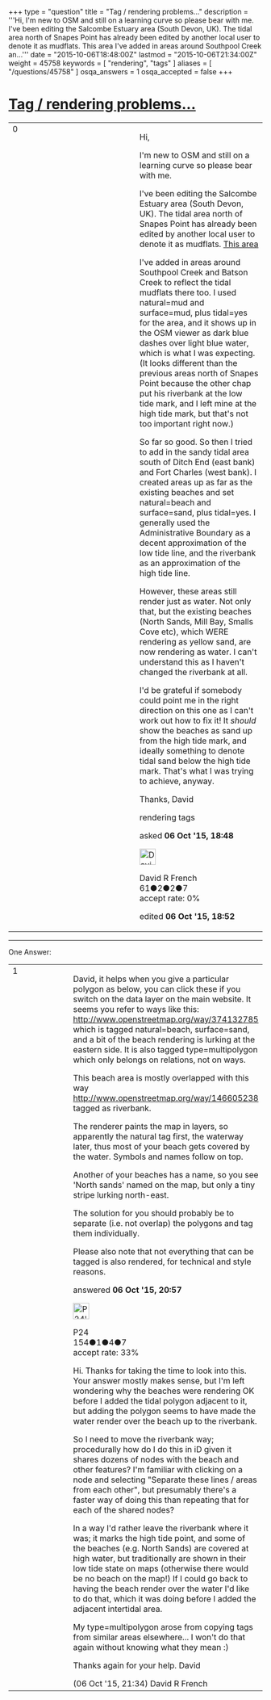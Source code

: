 +++
type = "question"
title = "Tag / rendering problems..."
description = '''Hi, I&#x27;m new to OSM and still on a learning curve so please bear with me. I&#x27;ve been editing the Salcombe Estuary area (South Devon, UK). The tidal area north of Snapes Point has already been edited by another local user to denote it as mudflats. This area I&#x27;ve added in areas around Southpool Creek an...'''
date = "2015-10-06T18:48:00Z"
lastmod = "2015-10-06T21:34:00Z"
weight = 45758
keywords = [ "rendering", "tags" ]
aliases = [ "/questions/45758" ]
osqa_answers = 1
osqa_accepted = false
+++

<div class="headNormal">

# [Tag / rendering problems...](/questions/45758/tag-rendering-problems)

</div>

<div id="main-body">

<div id="askform">

<table id="question-table" style="width:100%;">
<colgroup>
<col style="width: 50%" />
<col style="width: 50%" />
</colgroup>
<tbody>
<tr>
<td style="width: 30px; vertical-align: top"><div class="vote-buttons">
<span id="post-45758-upvote" class="ajax-command post-vote up" rel="nofollow" title="I like this post (click again to cancel)"> </span>
<div id="post-45758-score" class="post-score" title="current number of votes">
0
</div>
<span id="post-45758-downvote" class="ajax-command post-vote down" rel="nofollow" title="I dont like this post (click again to cancel)"> </span> <span id="favorite-mark" class="ajax-command favorite-mark" rel="nofollow" title="mark/unmark this question as favorite (click again to cancel)"> </span>
<div id="favorite-count" class="favorite-count">
&#10;</div>
</div></td>
<td><div id="item-right">
<div class="question-body">
<p>Hi,</p>
<p>I'm new to OSM and still on a learning curve so please bear with me.</p>
<p>I've been editing the Salcombe Estuary area (South Devon, UK). The tidal area north of Snapes Point has already been edited by another local user to denote it as mudflats. <a href="http://www.openstreetmap.org/#map=15/50.2331/-3.7489">This area</a></p>
<p>I've added in areas around Southpool Creek and Batson Creek to reflect the tidal mudflats there too. I used natural=mud and surface=mud, plus tidal=yes for the area, and it shows up in the OSM viewer as dark blue dashes over light blue water, which is what I was expecting. (It looks different than the previous areas north of Snapes Point because the other chap put his riverbank at the low tide mark, and I left mine at the high tide mark, but that's not too important right now.)</p>
<p>So far so good. So then I tried to add in the sandy tidal area south of Ditch End (east bank) and Fort Charles (west bank). I created areas up as far as the existing beaches and set natural=beach and surface=sand, plus tidal=yes. I generally used the Administrative Boundary as a decent approximation of the low tide line, and the riverbank as an approximation of the high tide line.</p>
<p>However, these areas still render just as water. Not only that, but the existing beaches (North Sands, Mill Bay, Smalls Cove etc), which WERE rendering as yellow sand, are now rendering as water. I can't understand this as I haven't changed the riverbank at all.</p>
<p>I'd be grateful if somebody could point me in the right direction on this one as I can't work out how to fix it! It <em>should</em> show the beaches as sand up from the high tide mark, and ideally something to denote tidal sand below the high tide mark. That's what I was trying to achieve, anyway.</p>
<p>Thanks, David</p>
</div>
<div id="question-tags" class="tags-container tags">
<span class="post-tag tag-link-rendering" rel="tag" title="see questions tagged &#39;rendering&#39;">rendering</span> <span class="post-tag tag-link-tags" rel="tag" title="see questions tagged &#39;tags&#39;">tags</span>
</div>
<div id="question-controls" class="post-controls">
&#10;</div>
<div class="post-update-info-container">
<div class="post-update-info post-update-info-user">
<p>asked <strong>06 Oct '15, 18:48</strong></p>
<img src="https://secure.gravatar.com/avatar/76659c40e70586672ac3c1dd625fec94?s=32&amp;d=identicon&amp;r=g" class="gravatar" width="32" height="32" alt="David%20R%20French&#39;s gravatar image" />
<p><span>David R French</span><br />
<span class="score" title="61 reputation points">61</span><span title="2 badges"><span class="badge1">●</span><span class="badgecount">2</span></span><span title="2 badges"><span class="silver">●</span><span class="badgecount">2</span></span><span title="7 badges"><span class="bronze">●</span><span class="badgecount">7</span></span><br />
<span class="accept_rate" title="Rate of the user&#39;s accepted answers">accept rate:</span> <span title="David R French has no accepted answers">0%</span></p>
</div>
<div class="post-update-info post-update-info-edited">
<p><span> edited <strong>06 Oct '15, 18:52</strong> </span></p>
</div>
</div>
<div id="comments-container-45758" class="comments-container">
&#10;</div>
<div id="comment-tools-45758" class="comment-tools">
&#10;</div>
<div class="clear">
&#10;</div>
<div id="comment-45758-form-container" class="comment-form-container">
&#10;</div>
<div class="clear">
&#10;</div>
</div></td>
</tr>
</tbody>
</table>

------------------------------------------------------------------------

<div class="tabBar">

<span id="sort-top"></span>

<div class="headQuestions">

One Answer:

</div>

</div>

<span id="45762"></span>

<div id="answer-container-45762" class="answer">

<table style="width:100%;">
<colgroup>
<col style="width: 50%" />
<col style="width: 50%" />
</colgroup>
<tbody>
<tr>
<td style="width: 30px; vertical-align: top"><div class="vote-buttons">
<span id="post-45762-upvote" class="ajax-command post-vote up" rel="nofollow" title="I like this post (click again to cancel)"> </span>
<div id="post-45762-score" class="post-score" title="current number of votes">
1
</div>
<span id="post-45762-downvote" class="ajax-command post-vote down" rel="nofollow" title="I dont like this post (click again to cancel)"> </span>
</div></td>
<td><div class="item-right">
<div class="answer-body">
<p>David, it helps when you give a particular polygon as below, you can click these if you switch on the data layer on the main website. It seems you refer to ways like this: <a href="http://www.openstreetmap.org/way/156118757">http://www.openstreetmap.org/way/374132785</a> which is tagged natural=beach, surface=sand, and a bit of the beach rendering is lurking at the eastern side. It is also tagged type=multipolygon which only belongs on relations, not on ways.</p>
<p>This beach area is mostly overlapped with this way <a href="http://www.openstreetmap.org/way/146605238">http://www.openstreetmap.org/way/146605238</a> tagged as riverbank.</p>
<p>The renderer paints the map in layers, so apparently the natural tag first, the waterway later, thus most of your beach gets covered by the water. Symbols and names follow on top.</p>
<p>Another of your beaches has a name, so you see 'North sands' named on the map, but only a tiny stripe lurking north-east.</p>
<p>The solution for you should probably be to separate (i.e. not overlap) the polygons and tag them individually.</p>
<p>Please also note that not everything that can be tagged is also rendered, for technical and style reasons.</p>
</div>
<div class="answer-controls post-controls">
&#10;</div>
<div class="post-update-info-container">
<div class="post-update-info post-update-info-user">
<p>answered <strong>06 Oct '15, 20:57</strong></p>
<img src="https://secure.gravatar.com/avatar/2d01b00413bb205c1735dde9a3b32c4d?s=32&amp;d=identicon&amp;r=g" class="gravatar" width="32" height="32" alt="P24&#39;s gravatar image" />
<p><span>P24</span><br />
<span class="score" title="154 reputation points">154</span><span title="1 badges"><span class="badge1">●</span><span class="badgecount">1</span></span><span title="4 badges"><span class="silver">●</span><span class="badgecount">4</span></span><span title="7 badges"><span class="bronze">●</span><span class="badgecount">7</span></span><br />
<span class="accept_rate" title="Rate of the user&#39;s accepted answers">accept rate:</span> <span title="P24 has one accepted answer">33%</span></p>
</div>
</div>
<div id="comments-container-45762" class="comments-container">
<span id="45764"></span>
<div id="comment-45764" class="comment">
<div id="post-45764-score" class="comment-score">
&#10;</div>
<div class="comment-text">
<p>Hi. Thanks for taking the time to look into this. Your answer mostly makes sense, but I'm left wondering why the beaches were rendering OK before I added the tidal polygon adjacent to it, but adding the polygon seems to have made the water render over the beach up to the riverbank.</p>
<p>So I need to move the riverbank way; procedurally how do I do this in iD given it shares dozens of nodes with the beach and other features? I'm familiar with clicking on a node and selecting "Separate these lines / areas from each other", but presumably there's a faster way of doing this than repeating that for each of the shared nodes?</p>
<p>In a way I'd rather leave the riverbank where it was; it marks the high tide point, and some of the beaches (e.g. North Sands) are covered at high water, but traditionally are shown in their low tide state on maps (otherwise there would be no beach on the map!) If I could go back to having the beach render over the water I'd like to do that, which it was doing before I added the adjacent intertidal area.</p>
<p>My type=multipolygon arose from copying tags from similar areas elsewhere... I won't do that again without knowing what they mean :)</p>
<p>Thanks again for your help. David</p>
</div>
<div id="comment-45764-info" class="comment-info">
<span class="comment-age">(06 Oct '15, 21:34)</span> <span class="comment-user userinfo">David R French</span>
</div>
</div>
</div>
<div id="comment-tools-45762" class="comment-tools">
&#10;</div>
<div class="clear">
&#10;</div>
<div id="comment-45762-form-container" class="comment-form-container">
&#10;</div>
<div class="clear">
&#10;</div>
</div></td>
</tr>
</tbody>
</table>

</div>

<div class="paginator-container-left">

</div>

</div>

</div>

